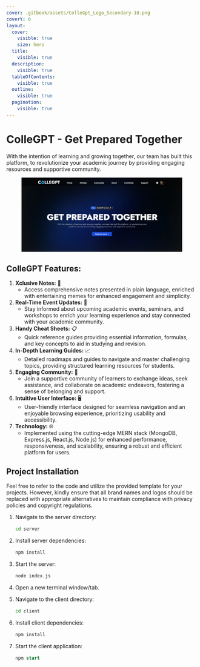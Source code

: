 ```yaml
---
cover: .gitbook/assets/ColleGpt_Logo_Secondary-10.png
coverY: 0
layout:
  cover:
    visible: true
    size: hero
  title:
    visible: true
  description:
    visible: true
  tableOfContents:
    visible: true
  outline:
    visible: true
  pagination:
    visible: true
---
```


# ColleGPT - Get Prepared Together

With the intention of learning and growing together, our team has built this platform, to revolutionize your academic journey by providing engaging resources and supportive community.



<figure><img src=".gitbook/assets/collegpt.webp" alt=""><figcaption></figcaption></figure>

## **ColleGPT Features:**

1. **Xclusive Notes:** 📝
   * Access comprehensive notes presented in plain language, enriched with entertaining memes for enhanced engagement and simplicity.
2. **Real-Time Event Updates:** 📆
   * Stay informed about upcoming academic events, seminars, and workshops to enrich your learning experience and stay connected with your academic community.
3. **Handy Cheat Sheets:** 📋
   * Quick reference guides providing essential information, formulas, and key concepts to aid in studying and revision.
4. **In-Depth Learning Guides:** 📈
   * Detailed roadmaps and guides to navigate and master challenging topics, providing structured learning resources for students.
5. **Engaging Community:** 👥
   * Join a supportive community of learners to exchange ideas, seek assistance, and collaborate on academic endeavors, fostering a sense of belonging and support.
6. **Intuitive User Interface:** 🖥️
   * User-friendly interface designed for seamless navigation and an enjoyable browsing experience, prioritizing usability and accessibility.
7. **Technology:** 🌐
   * Implemented using the cutting-edge MERN stack (MongoDB, Express.js, React.js, Node.js) for enhanced performance, responsiveness, and scalability, ensuring a robust and efficient platform for users.

## Project Installation&#x20;

Feel free to refer to the code and utilize the provided template for your projects. However, kindly ensure that all brand names and logos should be replaced with appropriate alternatives to maintain compliance with privacy policies and copyright regulations.

1.  Navigate to the server directory:

    ```bash
    cd server
    ```
2.  Install server dependencies:

    ```bash
    npm install
    ```
3.  Start the server:

    ```bash
    node index.js
    ```
4. Open a new terminal window/tab.
5.  Navigate to the client directory:

    ```bash
    cd client
    ```
6.  Install client dependencies:

    ```bash
    npm install
    ```
7.  Start the client application:

    ```sql
    npm start
    ```
